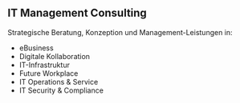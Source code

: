 ## <i class="fa fa-compass" aria-hidden="true"></i> IT Management Consulting
Strategische Beratung, Konzeption und Management-Leistungen in:  
* eBusiness
* Digitale Kollaboration
* IT-Infrastruktur 
* Future Workplace
* IT Operations & Service
* IT Security & Compliance
